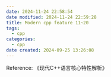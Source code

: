 ```yaml
---
date: 2024-11-24 22:58:54
date modified: 2024-11-24 22:59:28
title: Modern cpp feature 11~20
tags:
  - cpp
categories:
  - cpp
date created: 2024-09-25 13:26:08
---
```

Reference: 《现代C++语言核心特性解析》


<!-- more -->